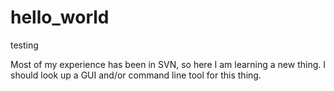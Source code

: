 # hello_world
testing

Most of my experience has been in SVN, so here I am learning a new thing. I should look up a GUI and/or command line tool for this thing.
